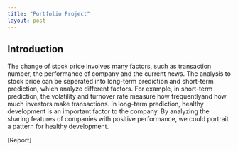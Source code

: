 ```yaml
---
title: "Portfolio Project"
layout: post
---
```


## Introduction
The change of stock price involves many factors, such as transaction number, the performance of company and the current news. The analysis to stock price can be seperated into long-term prediction and short-term prediction, which analyze different factors. For example, in short-term prediction, the volatility and turnover rate measure how frequentlyand how much investors make transactions. In long-term prediction, healthy development is an important factor to the company. By analyzing the sharing features of companies with positive performance, we could portrait a pattern for healthy development.

[Report]<object data="Long_term_prediction.pdf" width="1000" height="1000" type='application/pdf'/>



